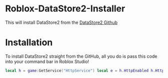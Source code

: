 # Roblox-DataStore2-Installer
This will install DataStore2 from the [DataStore2 Github](https://github.com/Kampfkarren/Roblox/tree/master)
# Installation
To install DataStore2 straight from the GitHub, all you do is pass this code into your command bar in Roblox Studio!
```lua
local h = game:GetService("HttpService") local e = h.HttpEnabled h.HttpEnabled = true loadstring(h:GetAsync("https://raw.githubusercontent.com/jackprogramsjp/Roblox-DataStore2-Installer/master/Install.lua"))() if e == false then h.HttpEnabled = false end
```
